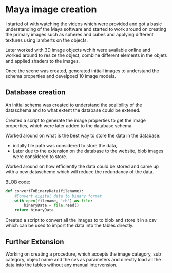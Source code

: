 
# Maya image creation

I started of with watching the videos which were provided and got a basic understanding of the Maya software and started to work around on creating the primary images such as spheres and cubes and applying different textures using lamberts on the objects.


Later worked with 3D image objects wchih were available online and worked around to resize the object, combine different elements in the objets and applied shaders to the images.

Once the scene was created, generated initiall images to understand the schema properties and develpoed 10 image models.


## Database creation

An initial schema was created to understand the scalibility of the dataschema and to what extent the database could be extened.

Created a script to generate the image properties to get the image properties, which were later added to the database schema.

Worked around on what is the best way to store the data in the database:
- initally file path was considered to store the data,
- Later due to the extension on the database to the website, blob images were considered to store.

Worked around on how efficiently the data could be stored and came up with a new datascheme which will reduce the redundancy of the data.

BLOB code:

``` python
def convertToBinaryData(filename):
    #Convert digital data to binary format
    with open(filename, 'rb') as file:
        binaryData = file.read()
    return binaryData
  ```
    
 Created a script to convert all the images to to blob and store it in a csv which can be used to import the data into the tables directly.
    
## Further Extension

Working on creating a procedure, which accepts the image category, sub category, object name and the cvs as parameters and directly load all the data into the tables without any manual intervension.
